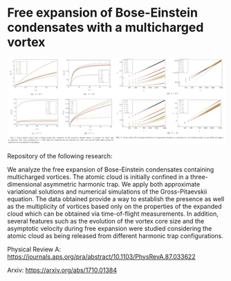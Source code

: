 # Free expansion of Bose-Einstein condensates with a multicharged vortex

![main results](show.png)

Repository of the following research:

We analyze the free expansion of Bose-Einstein condensates containing multicharged vortices. The atomic cloud is initially confined in a three-dimensional asymmetric harmonic trap. We apply both approximate variational solutions and numerical simulations of the Gross-Pitaevskii equation. The data obtained provide a way to establish the presence as well as the multiplicity of vortices based only on the properties of the expanded cloud which can be obtained via time-of-flight measurements. In addition, several features such as the evolution of the vortex core size and the asymptotic velocity during free expansion were studied considering the atomic cloud as being released from different harmonic trap configurations.

Physical Review A:
https://journals.aps.org/pra/abstract/10.1103/PhysRevA.87.033622

Arxiv:
https://arxiv.org/abs/1710.01384
